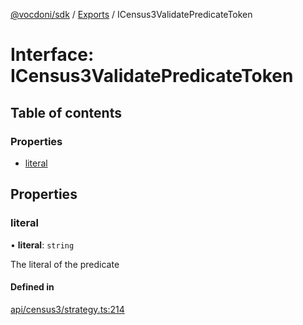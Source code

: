 [@vocdoni/sdk](/sdk) / [Exports](../modules) / ICensus3ValidatePredicateToken

# Interface: ICensus3ValidatePredicateToken

## Table of contents

### Properties

- [literal](ICensus3ValidatePredicateToken#literal)

## Properties

### literal

• **literal**: `string`

The literal of the predicate

#### Defined in

[api/census3/strategy.ts:214](https://github.com/vocdoni/vocdoni-sdk/blob/2244934/src/api/census3/strategy.ts#L214)
